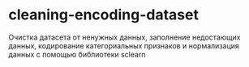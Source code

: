 # cleaning-encoding-dataset
Очистка датасета от ненужных данных, заполнение недостающих данных, 
кодирование категориальных признаков и нормализация данных с помощью библиотеки sclearn
